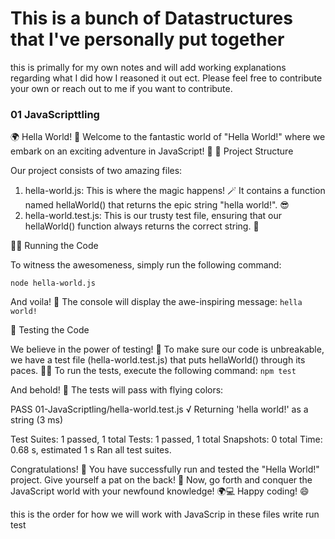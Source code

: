 # This is a bunch of Datastructures that I've personally put together

this is primally for my own notes and will add working explanations regarding what I did how I reasoned it out ect. Please feel free to contribute your own or reach out to me if you want to contribute.

### 01 JavaScripttling

🌍 Hella World! 🚀
Welcome to the fantastic world of "Hella World!" where we embark on an exciting adventure in JavaScript! 🎉
📁 Project Structure

Our project consists of two amazing files:

1. hella-world.js: This is where the magic happens! 🪄 It contains a function named hellaWorld() that returns the epic string "hella world!". 😎
2. hella-world.test.js: This is our trusty test file, ensuring that our hellaWorld() function always returns the correct string. 🧪

🏃‍♂️ Running the Code

To witness the awesomeness, simply run the following command:

`node hella-world.js`

And voila! 🎩 The console will display the awe-inspiring message:
`hella world!`

🧪 Testing the Code

We believe in the power of testing! 💪 To make sure our code is unbreakable, we have a test file (hella-world.test.js) that puts hellaWorld() through its paces. 🏋️‍♂️
To run the tests, execute the following command:
`npm test`

And behold! 🙌 The tests will pass with flying colors:

PASS 01-JavaScriptling/hella-world.test.js
√ Returning 'hella world!' as a string (3 ms)

Test Suites: 1 passed, 1 total
Tests: 1 passed, 1 total
Snapshots: 0 total
Time: 0.68 s, estimated 1 s
Ran all test suites.

Congratulations! 🥳 You have successfully run and tested the "Hella World!" project. Give yourself a pat on the back! 👏
Now, go forth and conquer the JavaScript world with your newfound knowledge! 🌍💻
Happy coding! 😄

this is the order for how we will work with JavaScrip in these files write run test
